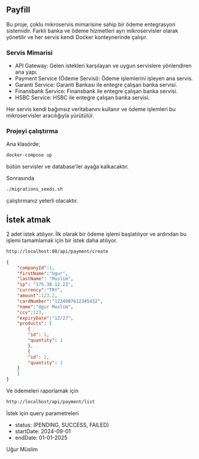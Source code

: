 
## Payfill

Bu proje, çoklu mikroservis mimarisine sahip bir ödeme entegrasyon sistemidir. Farklı banka ve ödeme hizmetleri ayrı mikroservisler olarak yönetilir ve her servis kendi Docker konteynerinde çalışır.

### Servis Mimarisi

- API Gateway: Gelen istekleri karşılayan ve uygun servislere yönlendiren ana yapı.
- Payment Service (Ödeme Servisi): Ödeme işlemlerini işleyen ana servis.
- Garanti Service: Garanti Bankası ile entegre çalışan banka servisi.
- Finansbank Service: Finansbank ile entegre çalışan banka servisi.
- HSBC Service: HSBC ile entegre çalışan banka servisi.

Her servis kendi bağımsız veritabanını kullanır ve ödeme işlemleri bu mikroservisler aracılığıyla yürütülür.

### Projeyi çalıştırma


Ana klasörde;

```bash
docker-compose up
```

bütün servisler ve database'ler ayağa kalkacaktır. 

Sonrasında

```bash
./migrations_seeds.sh
```

çalıştırmanız yeterli olacaktır.


## İstek atmak

2 adet istek atılıyor. İlk olarak bir ödeme işlemi başlatılıyor ve ardından bu işlemi tamamlamak için bir istek daha atılıyor.

```bash
http://localhost:80/api/payment/create
```

```json
{
	"companyId":1,
	"firstName":"Ugur",
	"lastName": "Muslim",
	"ip": "175.38.12.23",
	"currency":"TRY",
	"amount":123.2,
	"cardNumber":"1234987612345432",
	"name":"Ugur Muslim",
	"ccv":123,
	"expiryDate":"12/27",
	"products": [
		{
		"id": 1,
		"quantity": 1
		},
		{
		"id": 2,
		"quantity": 1
	}
	]
}
```

Ve ödemeleri raporlamak için

```bash
http://localhost/api/payment/list
```

İstek için query parametreleri

- status: (PENDING, SUCCESS, FAILED)
- startDate: 2024-09-01
- endDate: 01-01-2025

Uğur Müslim

